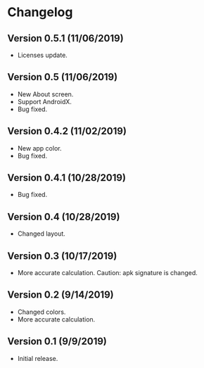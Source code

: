 # Changelog
## Version 0.5.1 (11/06/2019)
- Licenses update.
## Version 0.5 (11/06/2019)
- New About screen.
- Support AndroidX.
- Bug fixed.
## Version 0.4.2 (11/02/2019)
- New app color.
- Bug fixed.
## Version 0.4.1 (10/28/2019)
- Bug fixed.
## Version 0.4 (10/28/2019)
- Changed layout.
## Version 0.3 (10/17/2019)
- More accurate calculation. Caution: apk signature is changed.
## Version 0.2 (9/14/2019)
- Changed colors. 
- More accurate calculation.
## Version 0.1 (9/9/2019)
- Initial release.
